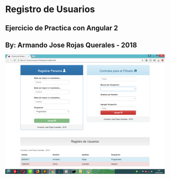 # Registro de Usuarios

## Ejercicio de Practica con Angular 2 

## By: Armando Jose Rojas Querales - 2018

<img src="https://raw.githubusercontent.com/MrRojas/Registro-de-Usuarios/master/img/captura.png"  >
